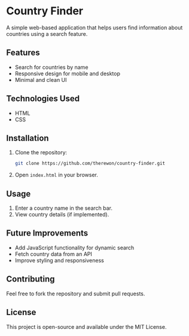 # Country Finder

A simple web-based application that helps users find information about countries using a search feature.

## Features
- Search for countries by name
- Responsive design for mobile and desktop
- Minimal and clean UI

## Technologies Used
- HTML
- CSS

## Installation
1. Clone the repository:
   ```sh
   git clone https://github.com/therewon/country-finder.git
   ```
2. Open `index.html` in your browser.

## Usage
1. Enter a country name in the search bar.
2. View country details (if implemented).

## Future Improvements
- Add JavaScript functionality for dynamic search
- Fetch country data from an API
- Improve styling and responsiveness

## Contributing
Feel free to fork the repository and submit pull requests.

## License
This project is open-source and available under the MIT License.
